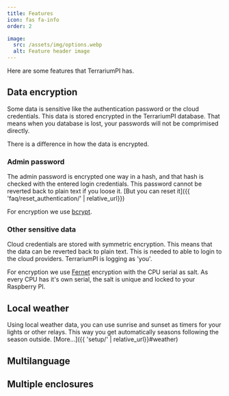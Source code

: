 ```yaml
---
title: Features
icon: fas fa-info
order: 2

image:
  src: /assets/img/options.webp
  alt: Feature header image
---
```

Here are some features that TerrariumPI has.

## Data encryption
Some data is sensitive like the authentication password or the cloud credentials. This data is stored encrypted in the TerrariumPI database. That means when you database is lost, your passwords will not be comprimised directly.

There is a difference in how the data is encrypted.

### Admin password
The admin password is encrypted one way in a hash, and that hash is checked with the entered login credentials. This password cannot be reverted back to plain text if you loose it. [But you can reset it]({{ 'faq/reset_authentication/' | relative_url}})

For encryption we use [bcrypt](https://en.wikipedia.org/wiki/Bcrypt).

### Other sensitive data
Cloud credentials are stored with symmetric encryption. This means that the data can be reverted back to plain text. This is needed to able to login to the cloud providers. TerrariumPI is logging as 'you'.

For encryption we use [Fernet](https://cryptography.io/en/latest/fernet/#using-passwords-with-fernet) encryption with the CPU serial as salt. As every CPU has it's own serial, the salt is unique and locked to your Raspberry PI.

## Local weather
Using local weather data, you can use sunrise and sunset as timers for your lights or other relays. This way you get automatically seasons following the season outside. [More...]({{ 'setup/' | relative_url}}#weather)

## Multilanguage


## Multiple enclosures